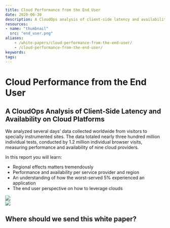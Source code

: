 ```yaml
---
title: Cloud Performance from the End User
date: 2020-06-30
description: A CloudOps analysis of client-side latency and availability on hybrid- and multi-cloud platforms.
resources:
- name: "thumbnail"
  src: "end_user.png"
aliases:
    - /white-papers/cloud-performance-from-the-end-user/
    - /cloud-performance-from-the-end-user/
keywords:
tags:
---
```



<div class="landing-page">
    <!-- hero -->
    <div class="hero jumbotron reading-landing jumbotron-fluid">
        <div class="container-fluid">
            <div class="row">
                <div class="col-xl-6 offset-xl-2 col-lg-10 offset-lg-1 col-md-12">
                    <h1 class="display-4">Cloud Performance from the End User</h1>
                </div>
            </div>
        </div>
    </div>
    <div class="main-content">
        <div class="row">
            <div class="col-xl-4 offset-xl-2 without-bottom-line">
                <div class="workshop-prerequisites">
                    <h2>A CloudOps Analysis of Client-Side Latency and Availability on Cloud Platforms</h2>                    
                    <p>We analyzed several days’ data collected worldwide from visitors to specially instrumented sites. The data totaled nearly three hundred million individual tests, conducted by 1.2 million individual browser visits, measuring performance and availability of nine cloud providers.</p>
                    <p>In this report you will learn:</p>
                    <ul class="dashes">
                    <li>Regional effects matters tremendously</li>
                    <li>Performance and availability per service provider and region</li>
                    <li>An understanding of how the worst-served 5% experienced an application</li>
                    <li>The end user perspective on how to leverage clouds</li>
                    </ul>
                </div>
            </div>
                <div class="col-xl-4 offset-xl-0 white-paper-image">
                <img src="/images/white-papers/cloud-performance-from-the-end-user.png">
            </div>
        </div>
            </div>
        </div>
    </div>
    <!-- contact us -->
    <div class="contact-us-card">
        <div class="row">
            <div class="col-xl-8 offset-xl-2 col-lg-10 offset-lg-1 col-md-12 col-sm-12 col-xs-12">
                <img src="/images/single-line-arrows.png">
            </div>
            <div
                class="col-xl-3 offset-xl-3 col-lg-3 offset-lg-1 col-md-10 offset-md-1 col-sm-10 offset-sm-1 col-xs-12">
                <h2>Where should we send this white paper?</h2>
            </div>
            <div
                class="col-xl-5 offset-xl-0 col-lg-6 offset-lg-1 col-md-8 offset-md-2 col-sm-10 offset-sm-1 col-xs-12 general-contact-form">
                <!--[if lte IE 8]>
<script charset="utf-8" type="text/javascript" src="//js.hsforms.net/forms/v2-legacy.js"></script>
<![endif]-->
<script charset="utf-8" type="text/javascript" src="//js.hsforms.net/forms/v2.js"></script>
<script>
  hbspt.forms.create({
	portalId: "732832",
	formId: "76b1f044-92e3-4f7e-ba70-dc55c81f67e5"
});
</script>
            </div>
        </div>
    </div>
</div>